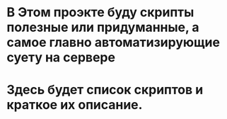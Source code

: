 # В Этом проэкте буду скрипты полезные или придуманные, а самое главно автоматизирующие суету на сервере
# Здесь будет список скриптов и краткое их описание. 
